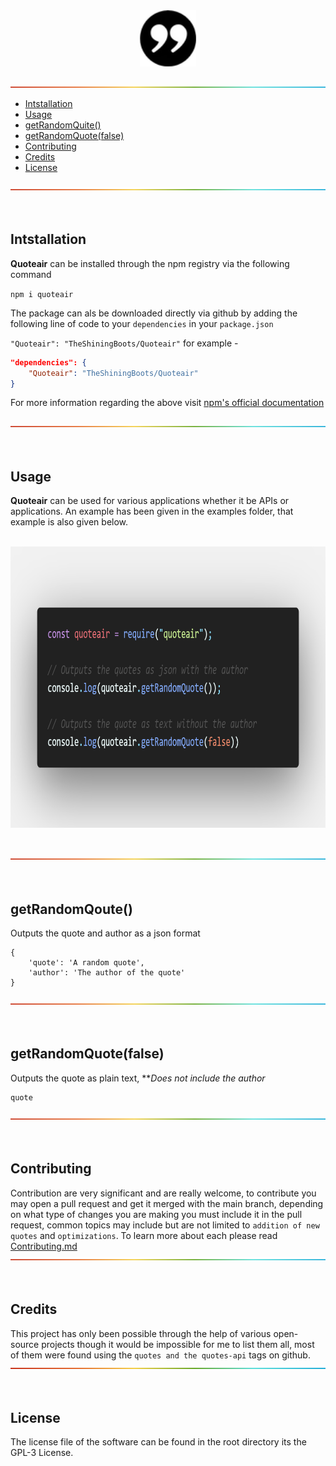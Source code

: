 <div id="header" align="center">
  <img src="https://raw.githubusercontent.com/TheShiningBoots/Quoteair/master/.github/images/Project_Logo.png" width="90" height="90"/>
  <br><br></div>
<img src="https://raw.githubusercontent.com/TheShiningBoots/Quoteair/master/.github/images/rainbow.png"/>


- [Intstallation](#intstallation)
- [Usage](#usage)
- [getRandomQuite()](#getrandomquote)
- [getRandomQuote(false)](#getrandomquotefalse)
- [Contributing](#contributing)
- [Credits](#credits)
- [License](#license)
  
<img src="https://raw.githubusercontent.com/TheShiningBoots/Quoteair/master/.github/images/rainbow.png"/><br><br><br>
## Intstallation

**Quoteair** can be installed through the npm registry via the following command <br>

``npm i quoteair``<br>

The package can als be downloaded directly via github by adding the following line of code to your `dependencies` in your `package.json`

``"Quoteair": "TheShiningBoots/Quoteair"`` for example -
```json
"dependencies": {
    "Quoteair": "TheShiningBoots/Quoteair"
}
```
For more information regarding the above visit [npm's official documentation](https://docs.npmjs.com/cli/v6/configuring-npm/package-json#github-urls) <br><br>
<img src="https://raw.githubusercontent.com/TheShiningBoots/Quoteair/master/.github/images/rainbow.png"/><br><br><br>

## Usage

**Quoteair** can be used for various applications whether it be APIs or applications. An example has been given in the examples folder, that example is also given below.
<br><br>

<div id="img" align="center">
<img src="https://raw.githubusercontent.com/TheShiningBoots/Quoteair/master/.github/images/code.png" height="450"/>
</div><br><br>
<img src="https://raw.githubusercontent.com/TheShiningBoots/Quoteair/master/.github/images/rainbow.png"/><br><br><br>

## getRandomQoute()
Outputs the quote and author as a json format
```
{
    'quote': 'A random quote',
    'author': 'The author of the quote'
}
```
<img src="https://raw.githubusercontent.com/TheShiningBoots/Quoteair/master/.github/images/rainbow.png"/><br><br><br>

## getRandomQuote(false)
Outputs the quote as plain text, ***Does not include the author*
```text
quote
```
<img src="https://raw.githubusercontent.com/TheShiningBoots/Quoteair/master/.github/images/rainbow.png"/><br><br><br>

## Contributing
Contribution are very significant and are really welcome, to contribute you may open a pull request and get it merged with the main branch, depending on what type of changes you are making you must include it in the pull request, common topics may include but are not limited to ``addition of new quotes`` and ``optimizations``. To learn more about each please read [Contributing.md](https://github.com/TheShiningBoots/Quoteair/tree/master/.github/Contributing.md)
<img src="https://raw.githubusercontent.com/TheShiningBoots/Quoteair/master/.github/images/rainbow.png"/><br><br><br>

## Credits
This project has only been possible through the help of various open-source projects though it would be impossible for me to list them all, most of them were found using the `quotes and the quotes-api` tags on github.
<img src="https://raw.githubusercontent.com/TheShiningBoots/Quoteair/master/.github/images/rainbow.png"/><br><br><br>

## License
The license file of the software can be found in the root directory its the GPL-3 License.















